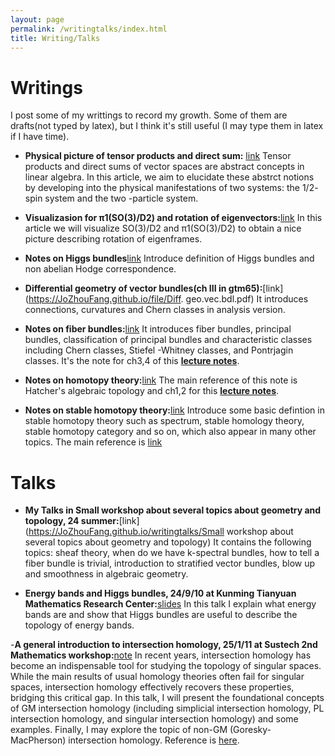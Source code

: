 ```yaml
---
layout: page
permalink: /writingtalks/index.html
title: Writing/Talks
---
```


# Writings

I post some of my writtings to record my growth. Some of them are drafts(not typed by latex), but I think it's still useful (I may type them in latex if I have time).


- **Physical picture of tensor products and direct sum:** [link](https://JoZhouFang.github.io/file/Phy.pic.pdf)
Tensor products and direct sums of vector spaces are abstract concepts
in linear algebra. In this article, we aim to elucidate these abstrct notions
by developing into the physical manifestations of two systems: the 1/2-
spin system and the two -particle system.


- **Visualizasion for π1(SO(3)/D2) and rotation of eigenvectors:**[link](https://JoZhouFang.github.io/file/visual.grp.pdf) In this article we will visualize SO(3)/D2 and π1(SO(3)/D2) to obtain a nice picture describing rotation of eigenframes.


- **Notes on Higgs bundles**[link](https://JoZhouFang.github.io/file/Higgs.bdl.pdf) Introduce definition of Higgs bundles and non abelian Hodge correspondence.

- **Differential geometry of vector bundles(ch III in gtm65):**[link](https://JoZhouFang.github.io/file/Diff. geo.vec.bdl.pdf) It introduces connections, curvatures and Chern classes in analysis version.

- **Notes on fiber bundles:**[link](https://JoZhouFang.github.io/file/bdl.pdf) It introduces fiber bundles, principal bundles, classification of principal bundles and characteristic classes including Chern classes, Stiefel -Whitney classes, and Pontrjagin classes. It's the note for ch3,4 of this **[lecture notes](https://www.uio.no/studier/emner/matnat/math/MAT4540/h23/754notes-1.pdf)**.

- **Notes on homotopy theory:**[link](https://JoZhouFang.github.io/file/homotopy.pdf) The main reference of this note is Hatcher's algebraic topology and ch1,2 for this **[lecture notes](https://www.uio.no/studier/emner/matnat/math/MAT4540/h23/754notes-1.pdf)**.

- **Notes on stable homotopy theory:**[link](https://JoZhouFang.github.io/file/stb.pdf) Introduce some basic defintion in stable homotopy theory such as spectrum, stable homology theory, stable homotopy category and so on, which also appear in many other topics. The main reference is [link](https://services.math.duke.edu/~kgw/8803_Stable)


# Talks

- **My Talks in Small workshop about several topics about geometry and topology, 24 summer:**[link](https://JoZhouFang.github.io/writingtalks/Small workshop about several topics about geometry and topology) It contains the following topics: sheaf theory, when do we have k-spectral bundles, how to tell a fiber bundle is trivial, introduction to stratified vector bundles, blow up and smoothness in algebraic geometry.

- **Energy bands and Higgs bundles, 24/9/10 at Kunming Tianyuan Mathematics Research Center:**[slides](https://JoZhouFang.github.io/file/bands_Zhou.pdf) In this talk I explain what energy bands are and show that Higgs bundles are useful to describe the topology of energy bands.

-**A general introduction to intersection homology, 25/1/11 at Sustech 2nd Mathematics workshop:**[note](https://JoZhouFang.github.io/file/int_homolgy.pdf)  In recent years, intersection homology has become an indispensable tool for studying the topology of singular spaces. While the main results of usual homology theories often fail for singular spaces, intersection homology effectively recovers these properties, bridging this critical gap. In this talk, I will present the foundational concepts of GM intersection homology (including simplicial intersection homology, PL intersection homology, and singular intersection homology) and some examples. Finally, I may explore the topic of non-GM (Goresky-MacPherson) intersection homology. Reference is [here](https://www.cambridge.org/core/books/singular-intersection-homology/5F44CE866BA329E31D9AE92E7F9392BE). 

